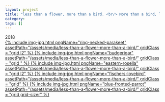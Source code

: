 ```yaml
---
layout: project
title: "less than a flower, more than a bird. <br/> More than a bird, less than a flower"
category: 
tags: []
---
```

<div class="content-container">
<div class="index-content">


<div class="grid-gutter"></div>
<div class = "grid l3">
2018
</div>

<div class = "grid l3">
<!-- -->

</div>

<a href='/artworks/less-than-a-flower-more-than-a-bird/ring-necked-parakeet/'>
{% include img-jpg.html pngName="ring-necked-parakeet" assetPath="/assets/media/less-than-a-flower-more-than-a-bird/" gridClass = "grid l2" %}
</a>

<a href='/artworks/less-than-a-flower-more-than-a-bird/budgerigar/'>
{% include img-jpg.html pngName="budgerigar" assetPath="/assets/media/less-than-a-flower-more-than-a-bird/" gridClass = "grid " %}
</a>

<a href='/artworks/less-than-a-flower-more-than-a-bird/eastern-rosella/'>
{% include img-jpg.html pngName="eastern-rosella" assetPath="/assets/media/less-than-a-flower-more-than-a-bird/" gridClass = "grid l2" %}
</a>

<a href='/artworks/less-than-a-flower-more-than-a-bird/fischers-lovebird/'>
{% include img-jpg.html pngName="fischers-lovebird" assetPath="/assets/media/less-than-a-flower-more-than-a-bird/" gridClass = "grid" %}
</a>

<a href='/artworks/less-than-a-flower-more-than-a-bird/blue-fronted-parrot/'>
{% include img-jpg.html pngName="blue-fronted-parrot" assetPath="/assets/media/less-than-a-flower-more-than-a-bird/" gridClass = "grid grid-sizer" %}
</a>




</div>
</div>


